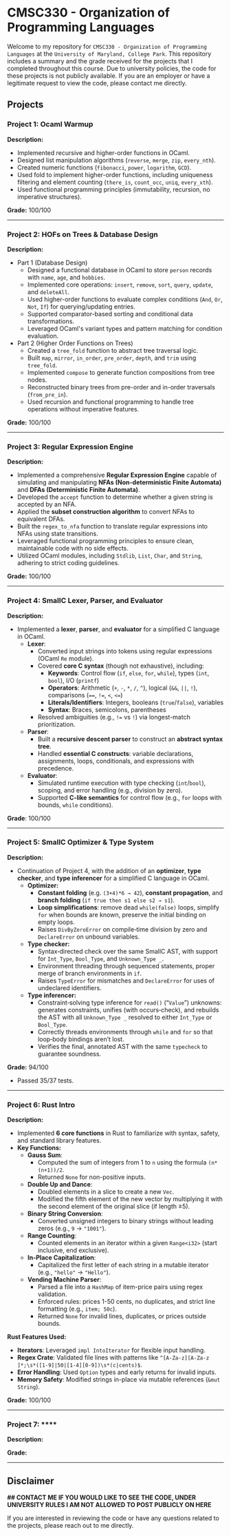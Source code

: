 # CMSC330 - Organization of Programming Languages

Welcome to my repository for ```CMSC330 - Organization of Programming Languages``` at the ```University of Maryland, College Park```. This repository includes a summary and the grade received for the projects that I completed throughout this course. Due to university policies, the code for these projects is not publicly available. If you are an employer or have a legitimate request to view the code, please contact me directly.

## Projects 

### Project 1: **Ocaml Warmup**
**Description:**  
- Implemented recursive and higher-order functions in OCaml.
- Designed list manipulation algorithms (`reverse`, `merge`, `zip`, `every_nth`).
- Created numeric functions (`fibonacci`, `power`, `logarithm`, `GCD`).
- Used fold to implement higher-order functions, including uniqueness filtering and element counting (`there_is`, `count_occ`, `uniq`, `every_xth`).
- Used functional programming principles (immutability, recursion, no imperative structures).

**Grade:** 100/100

---

### Project 2: **HOFs on Trees & Database Design**
**Description:**  
- Part 1 (Database Design)
  - Designed a functional database in OCaml to store `person` records with `name`, `age`, and `hobbies`.
  - Implemented core operations: `insert`, `remove`, `sort`, `query`, `update`, and `deleteAll`.
  - Used higher-order functions to evaluate complex conditions (`And`, `Or`, `Not`, `If`) for querying/updating entries.
  - Supported comparator-based sorting and conditional data transformations.
  - Leveraged OCaml's variant types and pattern matching for condition evaluation.
- Part 2 (Higher Order Functions on Trees)
  - Created a `tree_fold` function to abstract tree traversal logic.
  - Built `map`, `mirror`, `in_order`, `pre_order`, `depth`, and `trim` using `tree_fold`.
  - Implemented `compose` to generate function compositions from tree nodes.
  - Reconstructed binary trees from pre-order and in-order traversals (`from_pre_in`).
  - Used recursion and functional programming to handle tree operations without imperative features.

**Grade:** 100/100

---

### Project 3: **Regular Expression Engine**
**Description:**  
- Implemented a comprehensive **Regular Expression Engine** capable of simulating and manipulating **NFAs (Non-deterministic Finite Automata)** and **DFAs (Deterministic Finite Automata)**.
- Developed the `accept` function to determine whether a given string is accepted by an NFA.
- Applied the **subset construction algorithm** to convert NFAs to equivalent DFAs.
- Built the `regex_to_nfa` function to translate regular expressions into NFAs using state transitions.
- Leveraged functional programming principles to ensure clean, maintainable code with no side effects.
- Utilized OCaml modules, including `Stdlib`, `List`, `Char`, and `String`, adhering to strict coding guidelines.

**Grade:** 100/100 

---

### Project 4: **SmallC Lexer, Parser, and Evaluator**  
**Description:**  
- Implemented a **lexer**, **parser**, and **evaluator** for a simplified C language in OCaml.  
  - **Lexer**:  
    - Converted input strings into tokens using regular expressions (OCaml `Re` module).  
    - Covered **core C syntax** (though not exhaustive), including:  
      - **Keywords**: Control flow (`if`, `else`, `for`, `while`), types (`int`, `bool`), I/O (`printf`)  
      - **Operators**: Arithmetic (`+`, `-`, `*`, `/`, `^`), logical (`&&`, `||`, `!`), comparisons (`==`, `!=`, `<`, `<=`)  
      - **Literals/Identifiers**: Integers, booleans (`true`/`false`), variables  
      - **Syntax**: Braces, semicolons, parentheses  
    - Resolved ambiguities (e.g., `!=` vs `!`) via longest-match prioritization.  
  - **Parser**:  
    - Built a **recursive descent parser** to construct an **abstract syntax tree**.  
    - Handled **essential C constructs**: variable declarations, assignments, loops, conditionals, and expressions with precedence.  
  - **Evaluator**:  
    - Simulated runtime execution with type checking (`int`/`bool`), scoping, and error handling (e.g., division by zero).  
    - Supported **C-like semantics** for control flow (e.g., `for` loops with bounds, `while` conditions).  

**Grade**: 100/100  

---

### Project 5: **SmallC Optimizer & Type System**  
**Description:**  
- Continuation of Project 4, with the addition of an **optimizer**, **type checker**, and **type inferencer** for a simplified C language in OCaml.
  - **Optimizer:**
    - **Constant folding** (e.g. `(3+4)*6 → 42`), **constant propagation**, and **branch folding** (`if true then s1 else s2 → s1`).  
    - **Loop simplifications**: remove dead `while(false)` loops, simplify `for` when bounds are known, preserve the initial binding on empty loops.  
    - Raises `DivByZeroError` on compile‑time division by zero and `DeclareError` on unbound variables.  
  - **Type checker:**
    - Syntax‑directed check over the same SmallC AST, with support for `Int_Type`, `Bool_Type`, and `Unknown_Type _`.  
    - Environment threading through sequenced statements, proper merge of branch environments in `if`.  
    - Raises `TypeError` for mismatches and `DeclareError` for uses of undeclared identifiers.  
  - **Type inferencer:**
    - Constraint‑solving type inference for `read()` (“`Value`”) unknowns: generates constraints, unifies (with occurs‑check), and rebuilds the AST with all `Unknown_Type _` resolved to either `Int_Type` or `Bool_Type`.  
    - Correctly threads environments through `while` and `for` so that loop‑body bindings aren’t lost.  
    - Verifies the final, annotated AST with the same `typecheck` to guarantee soundness.  

**Grade:** 94/100
- Passed 35/37 tests.

---

### Project 6: **Rust Intro**
**Description:**
- Implemented **6 core functions** in Rust to familiarize with syntax, safety, and standard library features.  
- **Key Functions:**  
  - **Gauss Sum**:  
    - Computed the sum of integers from 1 to `n` using the formula `(n*(n+1))/2`.  
    - Returned `None` for non-positive inputs.  
  - **Double Up and Dance**:  
    - Doubled elements in a slice to create a new `Vec`.  
    - Modified the fifth element of the new vector by multiplying it with the second element of the original slice (if length ≥5).  
  - **Binary String Conversion**:  
    - Converted unsigned integers to binary strings without leading zeros (e.g., `9` → `"1001"`).  
  - **Range Counting**:  
    - Counted elements in an iterator within a given `Range<i32>` (start inclusive, end exclusive).  
  - **In-Place Capitalization**:  
    - Capitalized the first letter of each string in a mutable iterator (e.g., `"hello"` → `"Hello"`).  
  - **Vending Machine Parser**:  
    - Parsed a file into a `HashMap` of item-price pairs using regex validation.  
    - Enforced rules: prices 1-50 cents, no duplicates, and strict line formatting (e.g., `item; 50c`).  
    - Returned `None` for invalid lines, duplicates, or prices outside bounds.  

**Rust Features Used:**  
- **Iterators**: Leveraged `impl IntoIterator` for flexible input handling.  
- **Regex Crate**: Validated file lines with patterns like `^[A-Za-z][A-Za-z ]*;\s*([1-9]|50|[1-4][0-9])\s*(c|cents)$`.  
- **Error Handling**: Used `Option` types and early returns for invalid inputs.  
- **Memory Safety**: Modified strings in-place via mutable references (`&mut String`).  

**Grade:** 100/100 

---

### Project 7: ****
**Description:**  


**Grade:** 

---

## Disclaimer

**## CONTACT ME IF YOU WOULD LIKE TO SEE THE CODE, UNDER UNIVERSITY RULES I AM NOT ALLOWED TO POST PUBLICLY ON HERE**

If you are interested in reviewing the code or have any questions related to the projects, please reach out to me directly.
